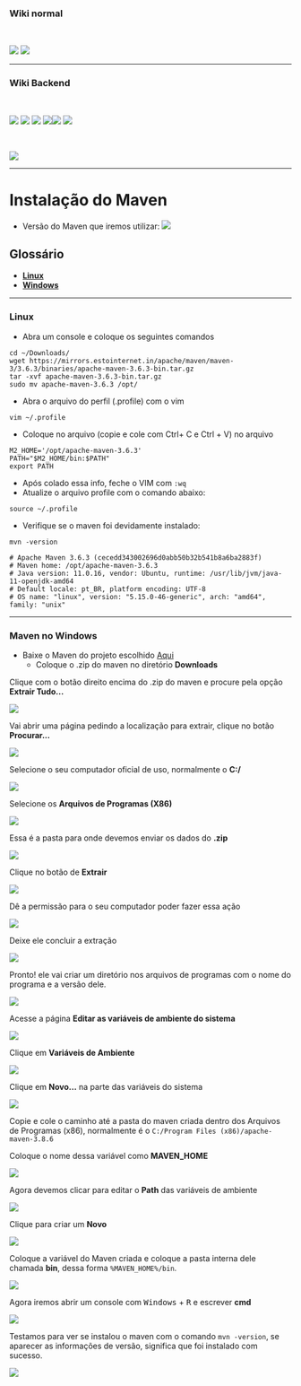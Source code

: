 ### Wiki normal

<br>

[![](https://img.shields.io/badge/P%C3%A1gina%20Inicial-323330?style=for-the-badge)](home)
[![](https://img.shields.io/badge/Instala%C3%A7%C3%A3o-323330?style=for-the-badge)](Instalação)

---

### Wiki Backend

<br>

[![](https://img.shields.io/badge/Página_inicial_backend-323330?style=for-the-badge)](backend/backend_home)
[![](https://img.shields.io/badge/Instalando_Java-323330?style=for-the-badge&logo=java&logoColor=white)](backend/java_instalacao)
[![](https://img.shields.io/badge/Instalando_maven-FF4500?style=for-the-badge)](backend/maven_instalacao)
[![](https://img.shields.io/badge/Instalando_postman-323330?style=for-the-badge)](backend/postman_instalacao)[![](https://img.shields.io/badge/Instalando_intellij-323330?style=for-the-badge)](backend/intellij_instalacao)
[![](https://img.shields.io/badge/Instalando_Datagrip-323330?style=for-the-badge)](backend/datagrip_instalacao)


<br>

[![](https://img.shields.io/badge/Utilizando_postman-323330?style=for-the-badge)]()

---

# Instalação do Maven

* Versão do Maven que iremos utilizar: ![](https://img.shields.io/badge/Maven-3.6.3-green)

## Glossário

* [**Linux**](backend/maven_instalacao#linux)
* [**Windows**](backend/maven_instalacao#windows)

---

<a name="linux"></a>

### Linux

* Abra um console e coloque os seguintes comandos

```shell
cd ~/Downloads/
wget https://mirrors.estointernet.in/apache/maven/maven-3/3.6.3/binaries/apache-maven-3.6.3-bin.tar.gz
tar -xvf apache-maven-3.6.3-bin.tar.gz
sudo mv apache-maven-3.6.3 /opt/
```

* Abra o arquivo do perfil (.profile) com o vim

```shell
vim ~/.profile
```

* Coloque no arquivo (copie e cole com Ctrl+ C e Ctrl + V) no arquivo

```shell
M2_HOME='/opt/apache-maven-3.6.3'
PATH="$M2_HOME/bin:$PATH"
export PATH
```

* Após colado essa info, feche o VIM com `:wq`
* Atualize o arquivo profile com o comando abaixo:

```shell
source ~/.profile
```

* Verifique se o maven foi devidamente instalado:

```shell
mvn -version

# Apache Maven 3.6.3 (cecedd343002696d0abb50b32b541b8a6ba2883f)
# Maven home: /opt/apache-maven-3.6.3
# Java version: 11.0.16, vendor: Ubuntu, runtime: /usr/lib/jvm/java-11-openjdk-amd64
# Default locale: pt_BR, platform encoding: UTF-8
# OS name: "linux", version: "5.15.0-46-generic", arch: "amd64", family: "unix"
```

---

<a name="windows"></a>

### Maven no Windows

* Baixe o Maven do projeto escolhido [Aqui](https://drive.google.com/file/d/1n8T50n9bRk9PEYk4jdpMbFRvyaHf5TXT/view?usp=sharing)
    * Coloque o .zip do maven no diretório **Downloads**

Clique com o botão direito encima do .zip do maven e procure pela opção **Extrair Tudo...**

<img src="resources/images/maven_windows/1.png">

Vai abrir uma página pedindo a localização para extrair, clique no botão **Procurar...**

<img src="resources/images/maven_windows/2.png">

Selecione o seu computador oficial de uso, normalmente o **C:/**

<img src="resources/images/maven_windows/3.png">

Selecione os **Arquivos de Programas (X86)**

<img src="resources/images/maven_windows/4.png">

Essa é a pasta para onde devemos enviar os dados do **.zip**

<img src="resources/images/maven_windows/5.png">

Clique no botão de **Extrair**

<img src="resources/images/maven_windows/6.png">

Dê a permissão para o seu computador poder fazer essa ação

<img src="resources/images/maven_windows/7.png">

Deixe ele concluir a extração

<img src="resources/images/maven_windows/8.png">

Pronto! ele vai criar um diretório nos arquivos de programas com o nome do programa e a versão dele.

<img src="resources/images/maven_windows/9.png">

Acesse a página **Editar as variáveis de ambiente do sistema**

<img src="resources/images/maven_windows/10.png">

Clique em **Variáveis de Ambiente**

<img src="resources/images/maven_windows/11.png">

Clique em **Novo...** na parte das variáveis do sistema

<img src="resources/images/maven_windows/12.png">

Copie e cole o caminho até a pasta do maven criada dentro dos Arquivos de Programas (x86), normalmente é o `C:/Program Files (x86)/apache-maven-3.8.6`

Coloque o nome dessa variável como **MAVEN_HOME**

<img src="resources/images/maven_windows/13.png">

Agora devemos clicar para editar o **Path** das variáveis de ambiente

<img src="resources/images/maven_windows/14.png">

Clique para criar um **Novo**

<img src="resources/images/maven_windows/15.png">

Coloque a variável do Maven criada e coloque a pasta interna dele chamada **bin**, dessa forma `%MAVEN_HOME%/bin`.

<img src="resources/images/maven_windows/16.png">

Agora iremos abrir um console com <kbd>Windows</kbd> + <kbd>R</kbd> e escrever **cmd**

<img src="resources/images/maven_windows/17.png">

Testamos para ver se instalou o maven com o comando `mvn -version`, se aparecer as informações de versão, significa que foi instalado com sucesso.

<img src="resources/images/maven_windows/18.png">
